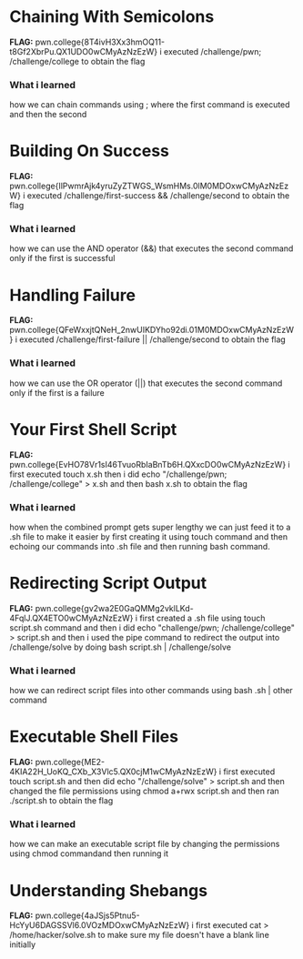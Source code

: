# Chaining With Semicolons 

**FLAG:** pwn.college{8T4ivH3Xx3hmOQ11-t8Gf2XbrPu.QX1UDO0wCMyAzNzEzW}
i executed /challenge/pwn; /challenge/college to obtain the flag

### What i learned 
how we can chain commands using ; where the first command is executed and then the second

# Building On Success 

**FLAG:** pwn.college{IlPwmrAjk4yruZyZTWGS_WsmHMs.0lM0MDOxwCMyAzNzEzW}
i executed /challenge/first-success && /challenge/second to obtain the flag 

### What i learned 
how we can use the AND operator (&&) that executes the second command only if the first is successful 

# Handling Failure 

**FLAG:** pwn.college{QFeWxxjtQNeH_2nwUIKDYho92di.01M0MDOxwCMyAzNzEzW}
i executed /challenge/first-failure || /challenge/second to obtain the flag

### What i learned 
how we can use the OR operator (||) that executes the second command only if the first is a failure 

# Your First Shell Script 

**FLAG:** pwn.college{EvHO78Vr1sI46TvuoRbIaBnTb6H.QXxcDO0wCMyAzNzEzW}
i first executed touch x.sh then i did echo "/challenge/pwn; /challenge/college" > x.sh and then bash x.sh to obtain the flag

### What i learned 
how when the combined prompt gets super lengthy we can just feed it to a .sh file to make it easier by first creating it using touch command and then echoing our commands into .sh file and then running bash command.

# Redirecting Script Output

**FLAG:** pwn.college{gv2wa2E0GaQMMg2vklLKd-4FqlJ.QX4ETO0wCMyAzNzEzW}
i first created a .sh file using touch script.sh command and then i did echo "challenge/pwn; /challenge/college" > script.sh and then i used the pipe command to redirect the output into /challenge/solve by doing bash script.sh | /challenge/solve

### What i learned 
how we can redirect script files into other commands using bash .sh | other command

# Executable Shell Files

**FLAG:** pwn.college{ME2-4KIA22H_UoKQ_CXb_X3Vlc5.QX0cjM1wCMyAzNzEzW}
i first executed touch script.sh and then did echo "/challenge/solve" > script.sh and then changed the file permissions using chmod a+rwx script.sh and then ran ./script.sh to obtain the flag

### What i learned 
how we can make an executable script file by changing the permissions using chmod commandand then running it

# Understanding Shebangs

**FLAG:** pwn.college{4aJSjs5Ptnu5-HcYyU6DAGSSVl6.0VOzMDOxwCMyAzNzEzW}
i first executed cat > /home/hacker/solve.sh to make sure my file doesn't have a blank line initially 
